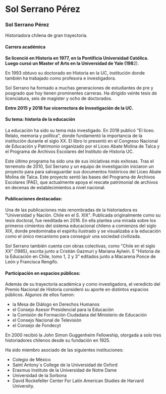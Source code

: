 # Sol Serrano Pérez

### Sol Serrano Pérez

Historiadora chilena de gran trayectoria. 

#### Carrera académica

**Se licenció en Historia en 1977, en la Pontificia Universidad Católica. Luego cursó un Master of Arts en la Universidad de Yale \(198**2\). 

En 1993 obtuvo su doctorado en Historia en la UC, institución donde también ha trabajado como profesora e investigadora.

Sol Serrano ha formado a muchas generaciones de  estudiantes de pre y posgrado que hoy tienen prominentes carreras. Ha dirigido veinte tesis de licenciatura, seis de magíster y ocho de doctorados. 

**Entre 2015 y 2018 fue vicerrectora de Investigación de la UC.** 

#### Su tema: historia de la educación

La educación ha sido su tema más investigado. En 2018 publicó "El liceo. Relato, memoria y política", donde fundamentó la importancia de la institución durante el siglo XX.  El libro lo presentó en el Congreso Nacional de Educación y Patrimonio organizado por el Liceo Abate Molina de Talca y el Programa de Archivos Escolares del Instituto de Historia UC.

Este último programa ha sido una de sus iniciativas más exitosas. Tras el terremoto de 2010, Sol Serrano y un equipo de investigación iniciaron un proyecto para para salvaguardar sus documentos históricos del Liceo Abate Molina de Talca. Este proyecto sentó las bases del Programa de Archivos Escolares \(PAE\), que actualmente apoya el rescate patrimonial de archivos en decenas de establecimientos a nivel nacional.

#### Publicaciones destacadas:

Una de las publicaciones más renombradas de la historiadora es "Universidad y Nación. Chile en el S. XIX". Publicada originalmente como  su tesis doctoral, fue reeditada en 2016. En ella plantea una mirada sobre los primeros cimientos del sistema educacional chileno a comienzos del siglo XIX, donde predominaba el espíritu ilustrado y se visualizaba a la educación como el único mecanismo para conseguir una sociedad civilizada.

Sol Serrano también cuenta con obras colectivas, como "Chile en el siglo XX” \(1985\), escrita junto a Cristián Gazmuri y Mariana Aylwin. E “Historia de la Educación en Chile, tomo 1, 2 y 3” editados junto a Macarena Ponce de León y Francisca Rengifo.

#### Participación en espacios públicos:

Además de su trayectoria académica y como investigadora, el veredicto del Premio Nacional de Historia consideró su aporte en distintos espacios públicos. Algunos de ellos fueron:

* la Mesa de Diálogo en Derechos Humanos
* el Consejo Asesor Presidencial para la Educación
* la Comisión de Formación Ciudadana del Ministerio de Educación
* el Consejo Nacional de Televisión
* el Consejo de Fondecyt

En 2000 recibió la John Simon Guggenheim Fellowship, otorgada a solo tres historiadores chilenos desde su fundación en 1925. 

Ha sido miembro asociado de las siguientes instituciones:

* Colegio de México
* Saint Antony´s College de la Universidad de Oxford
* Erasmus Institute de la Universidad de Notre Dame
* Universidad de la Sorbona
* David Rockefeller Center For Latin American Studies de Harvard University. 

